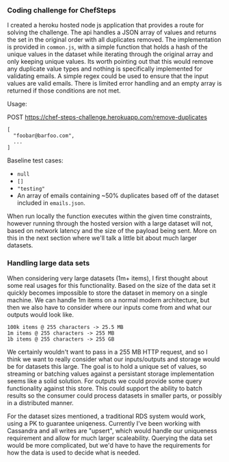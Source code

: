 ### Coding challenge for ChefSteps

I created a heroku hosted node js application that provides a route for solving the challenge.  The api handles a JSON array of values and returns the set in the original order with all duplicates removed.  The implementation is provided in `common.js`, with a simple function that holds a hash of the unique values in the dataset while iterating through the original array and only keeping unique values.  Its worth pointing out that this would remove any duplicate value types and nothing is specifically implemented for validating emails.  A simple regex could be used to ensure that the input values are valid emails.  There is limited error handling and an empty array is returned if those conditions are not met.

Usage:

POST https://chef-steps-challenge.herokuapp.com/remove-duplicates

```
[
  "foobar@barfoo.com",
  ...
]
```

Baseline test cases:

- `null`
- `[]`
- `"testing"`
- An array of emails containing ~50% duplicates based off of the dataset included in `emails.json`.

When run locally the function executes within the given time constraints, however running through the hosted version with a large dataset will not, based on network latency and the size of the payload being sent.  More on this in the next section where we'll talk a little bit about much larger datasets.

### Handling large data sets

When considering very large datasets (1m+ items), I first thought about some real usages for this functionality.  Based on the size of the data set it quickly becomes impossible to store the dataset in memory on a single machine.  We can handle 1m items on a normal modern architecture, but then we also have to consider where our inputs come from and what our outputs would look like.

```
100k items @ 255 characters -> 25.5 MB
1m items @ 255 characters -> 255 MB
1b items @ 255 characters -> 255 GB
```

We certainly wouldn't want to pass in a 255 MB HTTP request, and so I think we want to really consider what our inputs/outputs and storage would be for datasets this large.  The goal is to hold a unique set of values, so streaming or batching values against a persistant storage implementation seems like a solid solution.  For outputs we could provide some query functionality against this store.  This could support the ability to batch results so the consumer could process datasets in smaller parts, or possibly in a distributed manner.

For the dataset sizes mentioned, a traditional RDS system would work, using a PK to guarantee uniqeness. Currently I've been working with Cassandra and all writes are "upsert", which would handle our uniqueness requirement and allow for much larger scaleability.  Querying the data set would be more complicated, but we'd have to have the requirements for how the data is used to decide what is needed.
